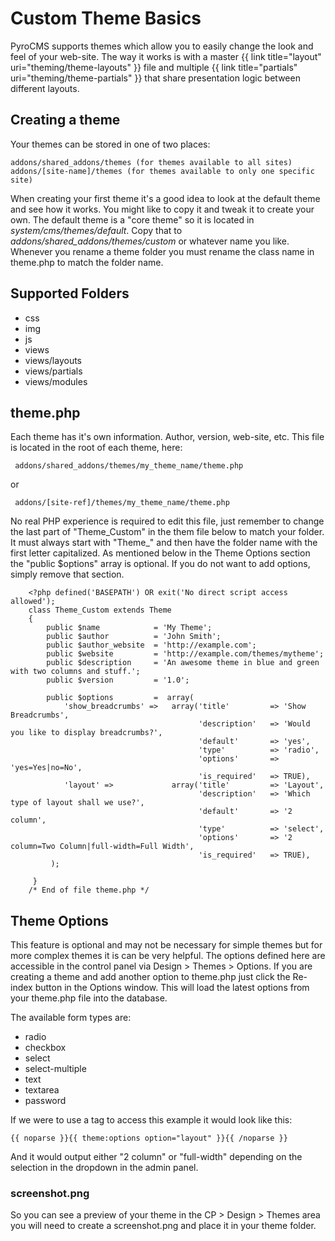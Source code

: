 # Custom Theme Basics

PyroCMS supports themes which allow you to easily change the look and feel of your web-site. The way it works is with a master {{ link title="layout" uri="theming/theme-layouts" }} file and multiple {{ link title="partials" uri="theming/theme-partials" }} that share presentation logic between different layouts.

## Creating a theme

Your themes can be stored in one of two places:

	addons/shared_addons/themes (for themes available to all sites)
	addons/[site-name]/themes (for themes available to only one specific site)

When creating your first theme it's a good idea to look at the default theme and see how it works. You might like to copy it and tweak it to create your own. The default theme is a &quot;core theme&quot; so it is located in <dfn>system/cms/themes/default</dfn>. Copy that to <dfn>addons/shared_addons/themes/custom</dfn> or whatever name you like. Whenever you rename a theme folder you must rename the class name in theme.php to match the folder name.

## Supported Folders

* css
* img
* js
* views
* views/layouts
* views/partials
* views/modules

## theme.php

Each theme has it&#39;s own information. Author, version, web-site, etc. This file is located in the root of each theme, here:

     addons/shared_addons/themes/my_theme_name/theme.php

or

     addons/[site-ref]/themes/my_theme_name/theme.php

No real PHP experience is required to edit this file, just remember to change the last part of &quot;Theme\_Custom&quot; in the them file below to match your folder. It must always start with &quot;Theme\_&quot; and then have the folder name with the first letter capitalized. As mentioned below in the Theme Options section the &quot;public $options&quot; array is optional. If you do not want to add options, simply remove that section.

		<?php defined('BASEPATH') OR exit('No direct script access allowed');
		class Theme_Custom extends Theme
		{
		    public $name            = 'My Theme';
		    public $author          = 'John Smith';
		    public $author_website  = 'http://example.com';
		    public $website         = 'http://example.com/themes/mytheme';
		    public $description     = 'An awesome theme in blue and green with two columns and stuff.';
		    public $version         = '1.0';

		    public $options         =  array(
		        'show_breadcrumbs' =>   array('title'         => 'Show Breadcrumbs',
		                                      'description'   => 'Would you like to display breadcrumbs?',
		                                      'default'       => 'yes',
		                                      'type'          => 'radio',
		                                      'options'       => 'yes=Yes|no=No',
		                                      'is_required'   => TRUE),
		        'layout' =>             array('title'         => 'Layout',
		                                      'description'   => 'Which type of layout shall we use?',
		                                      'default'       => '2 column',
		                                      'type'          => 'select',
		                                      'options'       => '2 column=Two Column|full-width=Full Width',
		                                      'is_required'   => TRUE),
		     );

		 }
		/* End of file theme.php */

## Theme Options

This feature is optional and may not be necessary for simple themes but for more complex themes it is can be very helpful. The options defined here are accessible in the control panel via Design &gt; Themes &gt; Options. If you are creating a theme and add another option to theme.php just click the Re-index button in the Options window. This will load the latest options from your theme.php file into the database.

The available form types are:

* radio
* checkbox
* select
* select-multiple
* text
* textarea
* password

If we were to use a tag to access this example it would look like this:

    {{ noparse }}{{ theme:options option="layout" }}{{ /noparse }}

And it would output either &quot;2 column&quot; or &quot;full-width&quot; depending on the selection in the dropdown in the admin panel.

### screenshot.png

So you can see a preview of your theme in the CP &gt; Design &gt; Themes area you will need to create a screenshot.png and place it in your theme folder.
